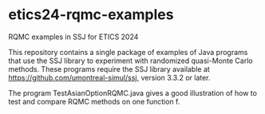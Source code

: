 # etics24-rqmc-examples
RQMC examples in SSJ for ETICS 2024

This repository contains a single package of examples of Java programs that use the SSJ library to experiment with randomized quasi-Monte Carlo methods.
These programs require the SSJ library available at  https://github.com/umontreal-simul/ssj, version 3.3.2 or later.

The program TestAsianOptionRQMC.java gives a good illustration of how to test and compare RQMC methods on one function f.
